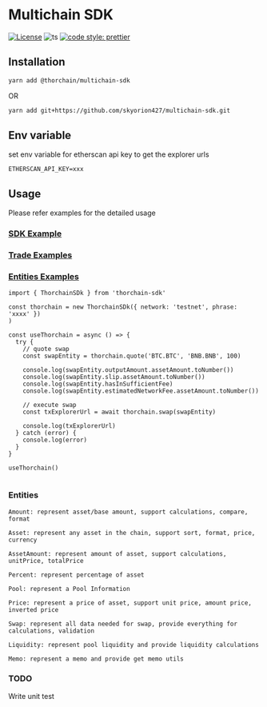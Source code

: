 # Multichain SDK

[![License](https://img.shields.io/npm/l/make-coverage-badge.svg)](https://opensource.org/licenses/MIT)
![ts](https://flat.badgen.net/badge/Built%20With/TypeScript/blue)
[![code style: prettier](https://img.shields.io/badge/code_style-prettier-ff69b4.svg?style=flat-square)](https://github.com/prettier/prettier)

## Installation

```sh
yarn add @thorchain/multichain-sdk
```

OR

```sh
yarn add git+https://github.com/skyorion427/multichain-sdk.git
```

## Env variable


set env variable for etherscan api key to get the explorer urls
```
ETHERSCAN_API_KEY=xxx
```

## Usage

Please refer examples for the detailed usage

### [SDK Example](./examples/sdk.ts)
### [Trade Examples](./examples)
### [Entities Examples](./examples/entities)

```
import { ThorchainSDk } from 'thorchain-sdk'

const thorchain = new ThorchainSDk({ network: 'testnet', phrase: 'xxxx' })
)

const useThorchain = async () => {
  try {
    // quote swap
    const swapEntity = thorchain.quote('BTC.BTC', 'BNB.BNB', 100)

    console.log(swapEntity.outputAmount.assetAmount.toNumber())
    console.log(swapEntity.slip.assetAmount.toNumber())
    console.log(swapEntity.hasInSufficientFee)
    console.log(swapEntity.estimatedNetworkFee.assetAmount.toNumber())

    // execute swap
    const txExplorerUrl = await thorchain.swap(swapEntity)

    console.log(txExplorerUrl)
  } catch (error) {
    console.log(error)
  }
}

useThorchain()


```

### Entities

```
Amount: represent asset/base amount, support calculations, compare, format

Asset: represent any asset in the chain, support sort, format, price, currency

AssetAmount: represent amount of asset, support calculations, unitPrice, totalPrice

Percent: represent percentage of asset

Pool: represent a Pool Information

Price: represent a price of asset, support unit price, amount price, inverted price

Swap: represent all data needed for swap, provide everything for calculations, validation

Liquidity: represent pool liquidity and provide liquidity calculations

Memo: represent a memo and provide get memo utils
```

### TODO

Write unit test
